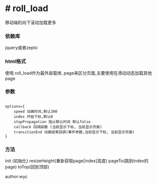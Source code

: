 <h1># roll_load</h1>
移动端的向下滚动加载更多

<h3>依赖库</h3>
jquery或者zepto

<h3>html格式</h3>
使用.roll_load作为最外层载体,.page来区分页面,主要使用在滑动动态加载其他page

<h3>参数</h3>
<code>
options={
	speed 动画时间,默认300
	index 开始下标,默认0
	stopPropagation 阻止默认时间 默认false
	callback 回调函数 (当前显示下标, 当前显示页面)
	transitionEnd 动画结束回调(事件参数,当前显示下标, 当前显示页面)
}
</code>

<h3>方法</h3>
init (初始化)
resizeHeight(重新获取page[index]高度)
pageTo(跳到index的page)
toTop(回到顶部)

author:wyc
